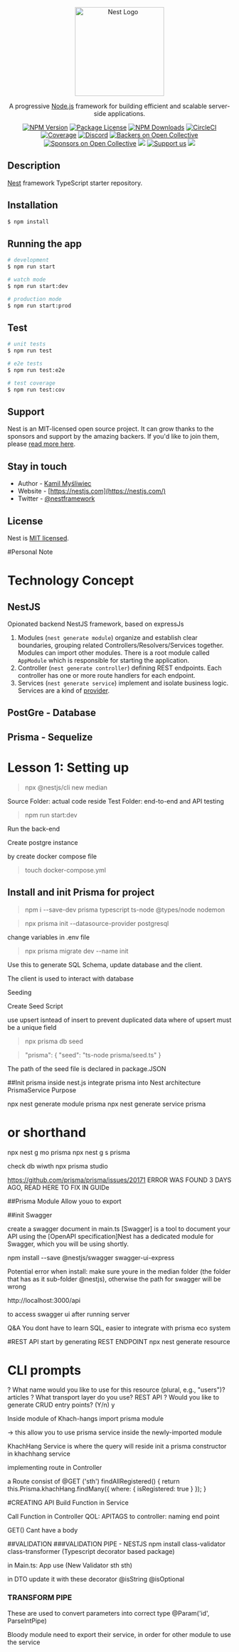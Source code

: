 <p align="center">
  <a href="http://nestjs.com/" target="blank"><img src="https://nestjs.com/img/logo-small.svg" width="200" alt="Nest Logo" /></a>
</p>

[circleci-image]: https://img.shields.io/circleci/build/github/nestjs/nest/master?token=abc123def456
[circleci-url]: https://circleci.com/gh/nestjs/nest

  <p align="center">A progressive <a href="http://nodejs.org" target="_blank">Node.js</a> framework for building efficient and scalable server-side applications.</p>
    <p align="center">
<a href="https://www.npmjs.com/~nestjscore" target="_blank"><img src="https://img.shields.io/npm/v/@nestjs/core.svg" alt="NPM Version" /></a>
<a href="https://www.npmjs.com/~nestjscore" target="_blank"><img src="https://img.shields.io/npm/l/@nestjs/core.svg" alt="Package License" /></a>
<a href="https://www.npmjs.com/~nestjscore" target="_blank"><img src="https://img.shields.io/npm/dm/@nestjs/common.svg" alt="NPM Downloads" /></a>
<a href="https://circleci.com/gh/nestjs/nest" target="_blank"><img src="https://img.shields.io/circleci/build/github/nestjs/nest/master" alt="CircleCI" /></a>
<a href="https://coveralls.io/github/nestjs/nest?branch=master" target="_blank"><img src="https://coveralls.io/repos/github/nestjs/nest/badge.svg?branch=master#9" alt="Coverage" /></a>
<a href="https://discord.gg/G7Qnnhy" target="_blank"><img src="https://img.shields.io/badge/discord-online-brightgreen.svg" alt="Discord"/></a>
<a href="https://opencollective.com/nest#backer" target="_blank"><img src="https://opencollective.com/nest/backers/badge.svg" alt="Backers on Open Collective" /></a>
<a href="https://opencollective.com/nest#sponsor" target="_blank"><img src="https://opencollective.com/nest/sponsors/badge.svg" alt="Sponsors on Open Collective" /></a>
  <a href="https://paypal.me/kamilmysliwiec" target="_blank"><img src="https://img.shields.io/badge/Donate-PayPal-ff3f59.svg"/></a>
    <a href="https://opencollective.com/nest#sponsor"  target="_blank"><img src="https://img.shields.io/badge/Support%20us-Open%20Collective-41B883.svg" alt="Support us"></a>
  <a href="https://twitter.com/nestframework" target="_blank"><img src="https://img.shields.io/twitter/follow/nestframework.svg?style=social&label=Follow"></a>
</p>
  <!--[![Backers on Open Collective](https://opencollective.com/nest/backers/badge.svg)](https://opencollective.com/nest#backer)
  [![Sponsors on Open Collective](https://opencollective.com/nest/sponsors/badge.svg)](https://opencollective.com/nest#sponsor)-->

## Description

[Nest](https://github.com/nestjs/nest) framework TypeScript starter repository.

## Installation

```bash
$ npm install
```

## Running the app

```bash
# development
$ npm run start

# watch mode
$ npm run start:dev

# production mode
$ npm run start:prod
```

## Test

```bash
# unit tests
$ npm run test

# e2e tests
$ npm run test:e2e

# test coverage
$ npm run test:cov
```

## Support

Nest is an MIT-licensed open source project. It can grow thanks to the sponsors and support by the amazing backers. If you'd like to join them, please [read more here](https://docs.nestjs.com/support).

## Stay in touch

- Author - [Kamil Myśliwiec](https://kamilmysliwiec.com)
- Website - [https://nestjs.com](https://nestjs.com/)
- Twitter - [@nestframework](https://twitter.com/nestframework)

## License

Nest is [MIT licensed](LICENSE).

#Personal Note

# Technology Concept

## **NestJS**

Opionated backend NestJS framework, based on expressJs

1. Modules (`nest generate module`) organize and establish clear boundaries, grouping related Controllers/Resolvers/Services together. Modules can import other modules.
   There is a root module called `AppModule` which is responsible for starting the application.
2. Controller (`nest generate controller`) defining REST endpoints. Each controller has one or more route handlers for each endpoint.
3. Services (`nest generate service`) implement and isolate business logic. Services are a kind of [provider](https://docs.nestjs.com/providers).

## PostGre - Database

## Prisma - Sequelize

# Lesson 1: Setting up

> npx @nestjs/cli new median

Source Folder: actual code reside
Test Folder: end-to-end and API testing

> npm run start:dev

Run the back-end

Create postgre instance

by create docker compose file

> touch docker-compose.yml

## Install and init Prisma for project

> npm i --save-dev prisma typescript ts-node @types/node nodemon

> npx prisma init --datasource-provider postgresql

change variables in .env file

> npx prisma migrate dev --name init

Use this to generate SQL Schema, update database and the client.

The client is used to interact with database

Seeding

Create Seed Script

use upsert isntead of insert to prevent duplicated data
where of upsert must be a unique field

> npx prisma db seed

> "prisma": {
> "seed": "ts-node prisma/seed.ts"
> }

The path of the seed file is declared in package.JSON

##Init prisma inside nest.js
integrate prisma into Nest architecture
PrismaService Purpose

npx nest generate module prisma
npx nest generate service prisma

# or shorthand

npx nest g mo prisma
npx nest g s prisma

check db wiwth npx prisma studio

https://github.com/prisma/prisma/issues/20171 ERROR WAS FOUND 3 DAYS AGO, READ HERE TO FIX IN GUIDe

##Prisma Module
Allow youo to export

##init Swagger

create a swagger document in main.ts
[Swagger] is a tool to document your API using the [OpenAPI specification]Nest has a dedicated module for Swagger, which you will be using shortly.

npm install --save @nestjs/swagger swagger-ui-express

Potential error when install: make sure youre in the median folder (the folder that has as it sub-folder @nestjs), otherwise the path for swagger will be wrong

http://localhost:3000/api

to access swagger ui after running server

Q&A
You dont have to learn SQL, easier to integrate with prisma eco system

#REST API
start by generating REST ENDPOINT
npx nest generate resource

# CLI prompts

? What name would you like to use for this resource (plural, e.g., "users")? articles
? What transport layer do you use? REST API
? Would you like to generate CRUD entry points? (Y/n) y

Inside module of Khach-hangs
import prisma module

-> this allow you to use prisma service inside the newly-imported module

KhachHang Service is where the query will reside
init a prisma constructor in khachhang service

implementing route in Controller

a Route consist of
@GET ('sth')
findAllRegistered() {
return this.Prisma.khachHang.findMany({ where: { isRegistered: true } });
}

#CREATING API
Build Function in Service

Call Function in Controller
QOL:
APITAGS to controller: naming end point

GET() Cant have a body

##VALIDATION
###VALIDATION PIPE - NESTJS
npm install class-validator class-transformer (Typescript decorator based package)

in Main.ts: App use (New Validator sth sth)

in DTO update it with these decorator @isString @isOptional

### TRANSFORM PIPE

These are used to convert parameters into correct type
@Param('id', ParseIntPipe)

Bloody module need to export their service, in order for other module to use the service

